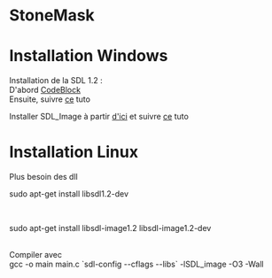 # StoneMask
# Installation Windows
Installation de la SDL 1.2 : <br/>
 D'abord
 <a href="https://sourceforge.net/projects/codeblocks/files/Binaries/17.12/Windows/codeblocks-17.12mingw-setup.exe/download">CodeBlock</a><br/>
 Ensuite, suivre <a href="https://openclassrooms.com/fr/courses/19980-apprenez-a-programmer-en-c/17117-installation-de-la-sdl">ce</a> tuto <br/>
 
 Installer SDL_Image à partir <a href="https://www.libsdl.org/projects/SDL_image/release/SDL_image-devel-1.2.12-VC.zip">d'ici</a>
 et suivre <a href="https://openclassrooms.com/fr/courses/19980-apprenez-a-programmer-en-c/17796-afficher-des-images#/id/r-17795">ce</a> tuto <br/>
 
 # Installation Linux
 
 Plus besoin des dll<br/>
 
 sudo apt-get install libsdl1.2-dev
 
 <br/>
 
 sudo apt-get install libsdl-image1.2 libsdl-image1.2-dev
 
 <br/> 
 Compiler avec <br/>
 gcc -o main main.c `sdl-config --cflags --libs` -lSDL_image -O3 -Wall





